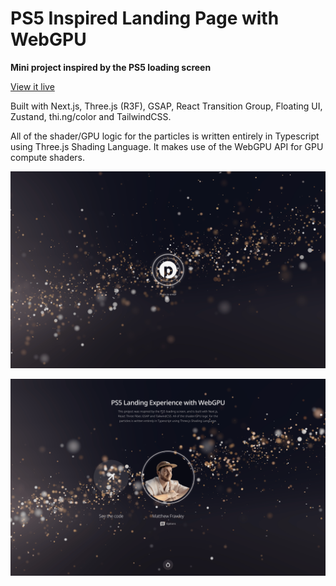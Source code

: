 # PS5 Inspired Landing Page with WebGPU

**Mini project inspired by the PS5 loading screen**

[View it live](https://pragmattic-ps5.vercel.app/)

Built with Next.js, Three.js (R3F), GSAP, React Transition Group, Floating UI, Zustand, thi.ng/color and TailwindCSS.

All of the shader/GPU logic for the particles is written entirely in Typescript using Three.js Shading Language.
It makes use of the WebGPU API for GPU compute shaders.

![landing](https://github.com/prag-matt-ic/pragmattic-ps5/blob/main/public/landing.png?raw=true)

![landing UI](https://github.com/prag-matt-ic/pragmattic-ps5/blob/main/public/landing-ui.png?raw=true)
